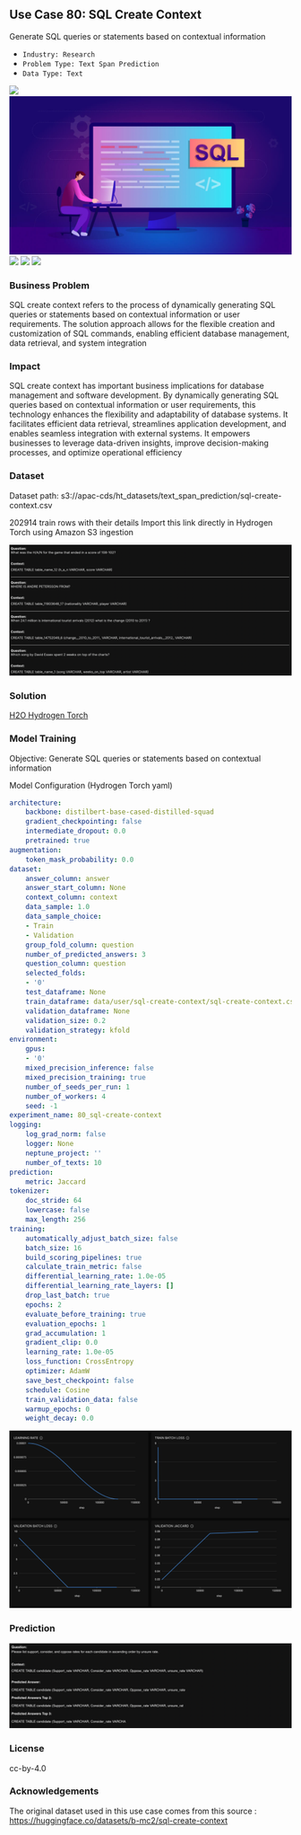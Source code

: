 ## Use Case 80: SQL Create Context

Generate SQL queries or statements based on contextual information 

- `Industry: Research`
- `Problem Type: Text Span Prediction`
- `Data Type: Text`

![](https://github.com/h2oai/ht-catalog/blob/646864e3c695f7c721514159bd6c59520dab7438/Assets/use-cases/sql_create_context/cover.png)
![](https://github.com/h2oai/ht-catalog/blob/646864e3c695f7c721514159bd6c59520dab7438/Assets/use-cases/sql_create_context/cover.jpg)
![](https://github.com/h2oai/ht-catalog/blob/646864e3c695f7c721514159bd6c59520dab7438/Assets/use-cases/sql_create_context/cover.jpeg)
![](https://github.com/h2oai/ht-catalog/blob/646864e3c695f7c721514159bd6c59520dab7438/Assets/use-cases/sql_create_context/cover.webp)
![](https://github.com/h2oai/ht-catalog/blob/646864e3c695f7c721514159bd6c59520dab7438/Assets/use-cases/sql_create_context/cover)

### Business Problem 

SQL create context refers to the process of dynamically generating SQL queries or statements based on contextual information or user requirements. The solution approach allows for the flexible creation and customization of SQL commands, enabling efficient database management, data retrieval, and system integration

### Impact

SQL create context has important business implications for database management and software development. By dynamically generating SQL queries based on contextual information or user requirements, this technology enhances the flexibility and adaptability of database systems. It facilitates efficient data retrieval, streamlines application development, and enables seamless integration with external systems. It empowers businesses to leverage data-driven insights, improve decision-making processes, and optimize operational efficiency

### Dataset

Dataset path: s3://apac-cds/ht_datasets/text_span_prediction/sql-create-context.csv

202914 train rows with their details Import this link directly in Hydrogen Torch using Amazon S3 ingestion

![train data](https://github.com/h2oai/ht-catalog/blob/646864e3c695f7c721514159bd6c59520dab7438/Assets/use-cases/sql_create_context/train%20data.png)

### Solution

[H2O Hydrogen Torch](https://docs.h2o.ai/h2o-hydrogen-torch/)

### Model Training

Objective: Generate SQL queries or statements based on contextual information 

Model Configuration (Hydrogen Torch yaml)

```yaml
architecture:
    backbone: distilbert-base-cased-distilled-squad
    gradient_checkpointing: false
    intermediate_dropout: 0.0
    pretrained: true
augmentation:
    token_mask_probability: 0.0
dataset:
    answer_column: answer
    answer_start_column: None
    context_column: context
    data_sample: 1.0
    data_sample_choice:
    - Train
    - Validation
    group_fold_column: question
    number_of_predicted_answers: 3
    question_column: question
    selected_folds:
    - '0'
    test_dataframe: None
    train_dataframe: data/user/sql-create-context/sql-create-context.csv
    validation_dataframe: None
    validation_size: 0.2
    validation_strategy: kfold
environment:
    gpus:
    - '0'
    mixed_precision_inference: false
    mixed_precision_training: true
    number_of_seeds_per_run: 1
    number_of_workers: 4
    seed: -1
experiment_name: 80_sql-create-context
logging:
    log_grad_norm: false
    logger: None
    neptune_project: ''
    number_of_texts: 10
prediction:
    metric: Jaccard
tokenizer:
    doc_stride: 64
    lowercase: false
    max_length: 256
training:
    automatically_adjust_batch_size: false
    batch_size: 16
    build_scoring_pipelines: true
    calculate_train_metric: false
    differential_learning_rate: 1.0e-05
    differential_learning_rate_layers: []
    drop_last_batch: true
    epochs: 2
    evaluate_before_training: true
    evaluation_epochs: 1
    grad_accumulation: 1
    gradient_clip: 0.0
    learning_rate: 1.0e-05
    loss_function: CrossEntropy
    optimizer: AdamW
    save_best_checkpoint: false
    schedule: Cosine
    train_validation_data: false
    warmup_epochs: 0
    weight_decay: 0.0

```

![chart](https://github.com/h2oai/ht-catalog/blob/646864e3c695f7c721514159bd6c59520dab7438/Assets/use-cases/sql_create_context/chart.png)


### Prediction

![Predictions](https://github.com/h2oai/ht-catalog/blob/646864e3c695f7c721514159bd6c59520dab7438/Assets/use-cases/sql_create_context/Validation%20Predictions.png)

### License

cc-by-4.0

### Acknowledgements

The original dataset used in this use case comes from this source : https://huggingface.co/datasets/b-mc2/sql-create-context
